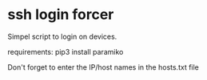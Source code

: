 # ssh login forcer

Simpel script to login on devices.

requirements:
pip3 install paramiko

Don't forget to enter the IP/host names in the hosts.txt file
